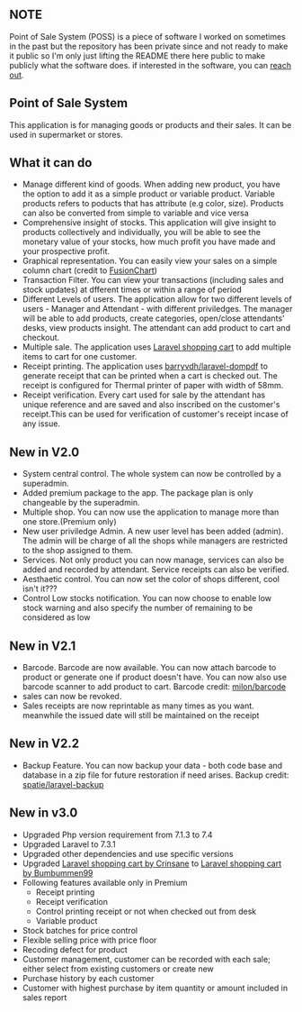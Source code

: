 ## NOTE
Point of Sale System (POSS) is a piece of software I worked on sometimes in the past but the repository has been private since and not ready to make it public so I'm only just lifting the README there here public to make publicly what the software does. if interested in the software, you can [reach out](mailto:adedayomatt@gmail.com).


## Point of Sale System
This application is for managing goods or products and their sales. It can be used in supermarket or stores.

## What it can do

- Manage different kind of goods. When adding new product, you have the option to add it as a simple product or variable product. Variable products refers to poducts that has attribute (e.g color, size). Products can also be converted from simple to variable and vice versa
- Comprehensive insight of stocks. This application will give insight to products collectively and individually, you will be able to see the monetary value of your stocks, how much profit you have made and your prospective profit.
- Graphical representation. You can easily view your sales on a simple column chart (credit to [FusionChart](https://www.fusioncharts.com))
- Transaction Filter. You can view your transactions (including sales and stock updates) at dfferent times or within a range of period
- Different Levels of users. The application allow for two different levels of users - Manager and Attendant - with different priviledges. The manager will be able to add products, create categories, open/close attendants' desks, view products insight. The attendant can add product to cart and checkout.
- Multiple sale. The application uses [Laravel shopping cart](https://github.com/Crinsane/LaravelShoppingcart) to add multiple items to cart for one customer.
- Receipt printing. The application uses [barryvdh/laravel-dompdf](https://github.com/barryvdh/laravel-dompdf) to generate receipt that can be printed when a cart is checked out. The receipt is configured for Thermal printer of paper with width of 58mm.
- Receipt verification. Every cart used for sale by the attendant has unique reference and are saved and also inscribed on the customer's receipt.This can be used for verification of customer's receipt incase of any issue.
## New in V2.0
- System central control. The whole system can now be controlled by a superadmin.
- Added premium package to the app. The package plan is only changeable by  the superadmin.
- Multiple shop. You can now use the application to manage more than one store.(Premium only) 
- New user priviledge Admin. A new user level has been added (admin). The admin will be charge of all the shops while managers are restricted to the shop assigned to them.
- Services. Not only product you can now manage, services can also be added and recorded by attendant. Service receipts can also be verified.
- Aesthaetic control. You can now set the color of shops different, cool isn't it???
- Control Low stocks notification. You can now choose to enable low stock warning and also specify the number of remaining to be considered as low

## New in V2.1
- Barcode. Barcode are now available. You can now attach barcode to product or generate one if product doesn't have. You can now also use barcode scanner to add product to cart. Barcode credit: [milon/barcode](https://github.com/milon/barcode)
- sales can now be revoked.
- Sales receipts are now reprintable as many times as you want. meanwhile the issued date will still be maintained on the receipt

## New in V2.2
- Backup Feature. You can now backup your data - both code base and database in a zip file for future restoration if need arises. Backup credit: [spatie/laravel-backup](https://github.com/spatie/laravel-backup)

## New in v3.0
- Upgraded Php version requirement from 7.1.3 to 7.4
- Upgraded Laravel to 7.3.1
- Upgraded other dependencies and use specific versions
- Upgraded [Laravel shopping cart by Crinsane](https://github.com/Crinsane/LaravelShoppingcart) to [Laravel shopping cart by Bumbummen99 ](https://github.com/bumbummen99/LaravelShoppingcart)
- Following features available only in Premium
    - Receipt printing
    - Receipt verification
    - Control printing receipt or not when checked out from desk
    - Variable product
- Stock batches for price control
- Flexible selling price with price floor 
- Recoding defect for product
- Customer management, customer can be recorded with each sale; either select from existing customers or create new
- Purchase history by each customer
- Customer with highest purchase by item quantity or amount included in sales report

